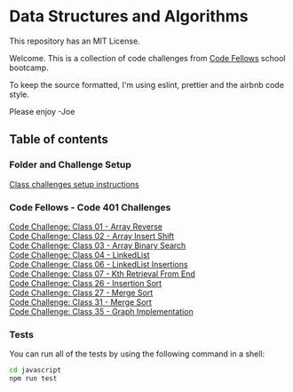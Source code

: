 # Data Structures and Algorithms

This repository has an MIT License.

Welcome. This is a collection of code challenges from [Code Fellows](https://www.codefellows.org) school bootcamp.

To keep the source formatted, I'm using eslint, prettier and the airbnb code style.

Please enjoy -Joe

## Table of contents

### Folder and Challenge Setup

[Class challenges setup instructions](docs/folder-and-challenge-setup.md)

### Code Fellows - Code 401 Challenges

[Code Challenge: Class 01 - Array Reverse](javascript/array-reverse/README.md) \
[Code Challenge: Class 02 - Array Insert Shift](javascript/array-insert-shift/README.md) \
[Code Challenge: Class 03 - Array Binary Search](javascript/array-binary-search/README.md) \
[Code Challenge: Class 04 - LinkedList](javascript/linked-list/README.md) \
[Code Challenge: Class 06 - LinkedList Insertions](javascript/linked-list-insertions/README.md) \
[Code Challenge: Class 07 - Kth Retrieval From End](javascript/linked-list-kth/README.md) \
[Code Challenge: Class 26 - Insertion Sort](javascript/insertion-sort/README.md) \
[Code Challenge: Class 27 - Merge Sort](javascript/merge-sort/README.md) \
[Code Challenge: Class 31 - Merge Sort](javascript/hashmap-repeated-word/README.md) \
[Code Challenge: Class 35 - Graph Implementation](javascript/graph/README.md)

### Tests

You can run all of the tests by using the following command in a shell:

``` bash
cd javascript
npm run test
```
